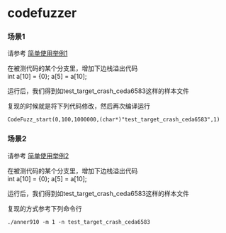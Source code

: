 # codefuzzer

### 场景1
请参考
[简单使用举例1](./简单使用举例1.md)  

在被测代码的某个分支里，增加下边栈溢出代码  
int a[10] = {0}; a[5] = a[10];  

运行后，我们得到如test_target_crash_ceda6583这样的样本文件

复现的时候就是将下列代码修改，然后再次编译运行

```
CodeFuzz_start(0,100,1000000,(char*)"test_target_crash_ceda6583",1)
```

### 场景2
请参考
[简单使用举例2](./简单使用举例2.md)   

在被测代码的某个分支里，增加下边栈溢出代码  
int a[10] = {0}; a[5] = a[10];  

运行后，我们得到如test_target_crash_ceda6583这样的样本文件  

复现的方式参考下列命令行
```
./anner910 -m 1 -n test_target_crash_ceda6583
```